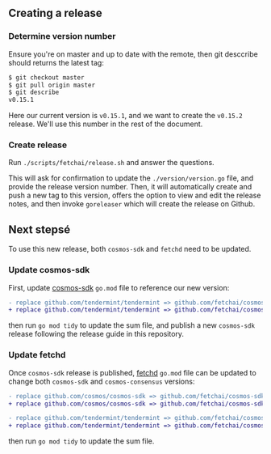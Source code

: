 
## Creating a release

### Determine version number

Ensure you're on master and up to date with the remote, then git desccribe should returns the latest tag:

```bash
$ git checkout master 
$ git pull origin master
$ git describe
v0.15.1
```

Here our current version is `v0.15.1`, and we want to create the `v0.15.2` release. We'll use this number in the rest of the document.

### Create release

Run `./scripts/fetchai/release.sh` and answer the questions.

This will ask for confirmation to update the `./version/version.go` file, and provide the release version number. Then, it will automatically create and push a new tag to this version, offers the option to view and edit the release notes, and then invoke `goreleaser` which will create the release on Github.

## Next stepsé

To use this new release, both `cosmos-sdk` and `fetchd` need to be updated.

### Update cosmos-sdk

First, update [cosmos-sdk](https://github.com/fetchai/cosmos-sdk) `go.mod` file to reference our new version:

```diff
- replace github.com/tendermint/tendermint => github.com/fetchai/cosmos-consensus v0.15.1
+ replace github.com/tendermint/tendermint => github.com/fetchai/cosmos-consensus v0.15.2
```

then run `go mod tidy` to update the sum file, and publish a new `cosmos-sdk` release following the release guide in this repository.

### Update fetchd

Once `cosmos-sdk` release is published, [fetchd](https://github.com/fetchai/fetchd) `go.mod` file can be updated to change both `cosmos-sdk` and `cosmos-consensus` versions:

```diff
- replace github.com/cosmos/cosmos-sdk => github.com/fetchai/cosmos-sdk v0.15.0
+ replace github.com/cosmos/cosmos-sdk => github.com/fetchai/cosmos-sdk v0.15.1

- replace github.com/tendermint/tendermint => github.com/fetchai/cosmos-consensus v0.15.1
+ replace github.com/tendermint/tendermint => github.com/fetchai/cosmos-consensus v0.15.2
```

then run `go mod tidy` to update the sum file.
